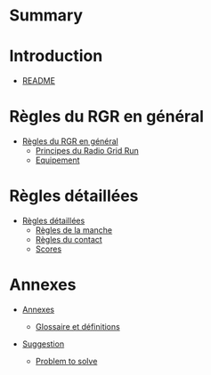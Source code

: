 # Summary

# Introduction
- [README](README.md)

# Règles du RGR en général

- [Règles du RGR en général](general/rgr_general_rules.md)
  - [Principes du Radio Grid Run](general/principles.md)
  - [Equipement](general/equipment.md)
    <!-- - [Esprit et objectifs](general/spirit.md)     -->
    <!-- - [Rôles](general/roles.md) -->

# Règles détaillées

- [Règles détaillées](details/details.md)
  - [Règles de la manche](details/round.md)
  - [Règles du contact](details/contact.md)
  - [Scores](details/scoring.md)
  <!-- - [Règles du match](details/match.md) -->
  <!-- - [Règles du débriefing](details/debriefing.md) -->

# Annexes

- [Annexes](annexes/annexes.md)
  - [Glossaire et définitions](annexes/definitions.md)

- [Suggestion](further_dev/work_suggestion.md)
  - [Problem to solve](further_dev/prob_to_solve.md)
